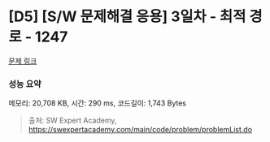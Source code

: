 # [D5] [S/W 문제해결 응용] 3일차 - 최적 경로 - 1247 

[문제 링크](https://swexpertacademy.com/main/code/problem/problemDetail.do?contestProbId=AV15OZ4qAPICFAYD) 

### 성능 요약

메모리: 20,708 KB, 시간: 290 ms, 코드길이: 1,743 Bytes



> 출처: SW Expert Academy, https://swexpertacademy.com/main/code/problem/problemList.do